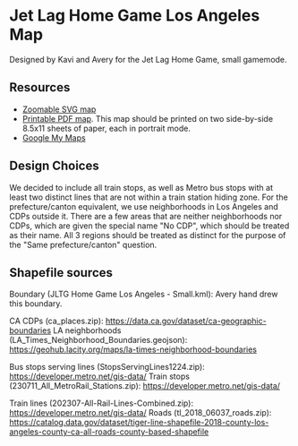 # Jet Lag Home Game Los Angeles Map

Designed by Kavi and Avery for the Jet Lag Home Game, small gamemode.

## Resources

- [Zoomable SVG map](https://raw.githubusercontent.com/kavigupta/jet-lag-small-game-la/main/print-map.svg)
- [Printable PDF map](https://raw.githubusercontent.com/kavigupta/jet-lag-small-game-la/main/print-map.pdf). This
    map should be printed on two side-by-side 8.5x11 sheets of paper, each in portrait mode.
- [Google My Maps](https://www.google.com/maps/d/edit?mid=1BKx9rX0BonyyMdFFSdzmTasXtM5NeZE&usp=sharing)

## Design Choices

We decided to include all train stops, as well as Metro bus stops with at least two distinct lines that are not within a train station hiding zone.
For the prefecture/canton equivalent, we use neighborhoods in Los Angeles and CDPs outside it. There are a few areas that are neither neighborhoods nor CDPs,
which are given the special name "No CDP", which should be treated as their name. All 3 regions should be treated as distinct for the purpose of the "Same prefecture/canton"
question.


## Shapefile sources

Boundary (JLTG Home Game Los Angeles - Small.kml): Avery hand drew this boundary.

CA CDPs (ca_places.zip): https://data.ca.gov/dataset/ca-geographic-boundaries
LA neighborhoods (LA_Times_Neighborhood_Boundaries.geojson): https://geohub.lacity.org/maps/la-times-neighborhood-boundaries

Bus stops serving lines (StopsServingLines1224.zip): https://developer.metro.net/gis-data/
Train stops (230711_All_MetroRail_Stations.zip): https://developer.metro.net/gis-data/

Train lines (202307-All-Rail-Lines-Combined.zip): https://developer.metro.net/gis-data/
Roads (tl_2018_06037_roads.zip): https://catalog.data.gov/dataset/tiger-line-shapefile-2018-county-los-angeles-county-ca-all-roads-county-based-shapefile
